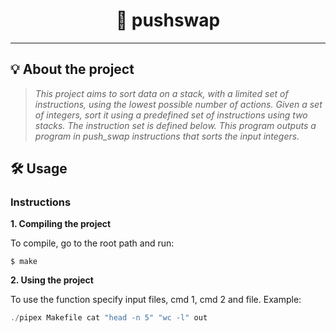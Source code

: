 <h1 align="center">
	🔗 pushswap
</h1>

---

## 💡 About the project

> _This project aims to sort data on a stack, with a limited set of instructions, using the lowest possible number of actions._
> _Given a set of integers, sort it using a predefined set of instructions using two stacks. The instruction set is defined below. This program outputs a program in push_swap instructions that sorts the input integers._


## 🛠️ Usage

### Instructions

**1. Compiling the project**

To compile, go to the root path and run:

```shell
$ make
```

**2. Using the project**

To use the function specify input files, cmd 1, cmd 2 and file.
Example:

```C
./pipex Makefile cat "head -n 5" "wc -l" out
```
